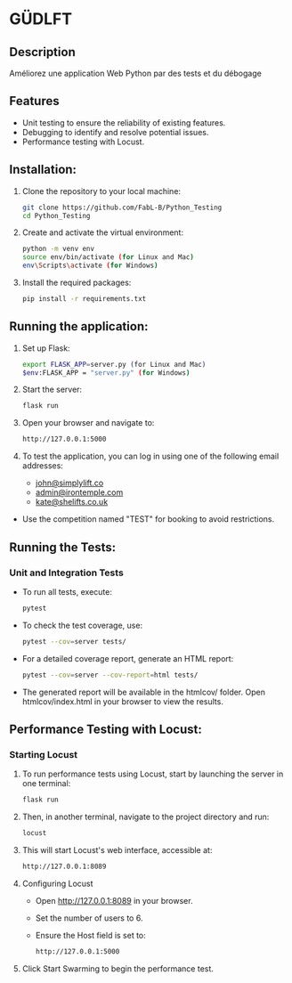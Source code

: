 # GÜDLFT

## Description

Améliorez une application Web Python par des tests et du débogage

## Features

- Unit testing to ensure the reliability of existing features.
- Debugging to identify and resolve potential issues.
- Performance testing with Locust.

## Installation:

1. Clone the repository to your local machine:

    ```bash
    git clone https://github.com/FabL-B/Python_Testing
    cd Python_Testing
    ```

2. Create and activate the virtual environment:

    ```bash
    python -m venv env
    source env/bin/activate (for Linux and Mac)
    env\Scripts\activate (for Windows)
    ```

3. Install the required packages:

    ```bash
    pip install -r requirements.txt
    ```

## Running the application:

1. Set up Flask:

    ```bash
    export FLASK_APP=server.py (for Linux and Mac)
    $env:FLASK_APP = "server.py" (for Windows)
    ```

2. Start the server:

    ```bash
    flask run
    ```

3. Open your browser and navigate to:

    ```bash
    http://127.0.0.1:5000
    ```

4. To test the application, you can log in using one of the following email addresses:

    - john@simplylift.co
    - admin@irontemple.com
    - kate@shelifts.co.uk

- Use the competition named "TEST" for booking to avoid restrictions.

## Running the Tests:

### **Unit and Integration Tests**
- To run all tests, execute:

    ```bash
    pytest
    ```
- To check the test coverage, use:
    ```bash  
    pytest --cov=server tests/
    ```

- For a detailed coverage report, generate an HTML report:
    ```bash
    pytest --cov=server --cov-report=html tests/
    ```
- The generated report will be available in the htmlcov/ folder. Open htmlcov/index.html in your browser to view the results.

## Performance Testing with Locust:
### Starting Locust

1. To run performance tests using Locust, start by launching the server in one terminal:

    ```bash  
    flask run
    ```

2. Then, in another terminal, navigate to the project directory and run:

    ```bash  
    locust
    ```

3. This will start Locust's web interface, accessible at:

    ```bash  
    http://127.0.0.1:8089
    ```

4. Configuring Locust

    - Open http://127.0.0.1:8089 in your browser.

    - Set the number of users to 6.

    - Ensure the Host field is set to:

        ```bash  
        http://127.0.0.1:5000
        ```

5. Click Start Swarming to begin the performance test.